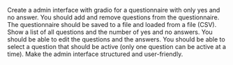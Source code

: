 Create a admin interface with gradio for a questionnaire with only yes and no answer.
You should add and remove questions from the questionnaire.
The questionnaire should be saved to a file and loaded from a file (CSV).
Show a list of all questions and the number of yes and no answers.
You should be able to edit the questions and the answers.
You should be able to select a question that should be active (only one question can be active at a time).
Make the admin interface structured and user-friendly.